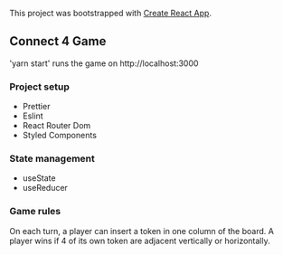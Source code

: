 This project was bootstrapped with [Create React App](https://github.com/facebook/create-react-app).

## Connect 4 Game

'yarn start' runs the game on http://localhost:3000

### Project setup

- Prettier
- Eslint
- React Router Dom
- Styled Components

### State management

- useState
- useReducer

### Game rules

On each turn, a player can insert a token in one column of the board.
A player wins if 4 of its own token are adjacent vertically or horizontally.
